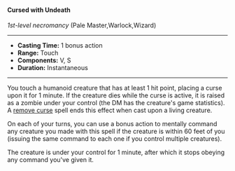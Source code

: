 #### Cursed with Undeath
*1st-level necromancy* (Pale Master,Warlock,Wizard)
___
- **Casting Time:** 1 bonus action
- **Range:** Touch
- **Components:** V, S
- **Duration:** Instantaneous
---
You touch a humanoid creature that has at least 1 hit point, placing a curse upon it for 1 minute. If the creature dies while the curse is active, it is raised as a zombie under your control (the DM has the creature's game statistics). A [remove curse](./remove-curse.md) spell ends this effect when cast upon a living creature. 

On each of your turns, you can use a bonus action to mentally command any creature you made with this spell if the creature is within 60 feet of you (issuing the same command to each one if you control multiple creatures).

The creature is under your control for 1 minute, after which it stops obeying any command you've given it.
